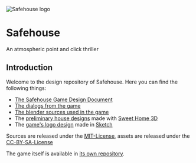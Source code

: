 ![Safehouse logo](logo.png)

# Safehouse

An atmospheric point and click thriller

## Introduction

Welcome to the design repository of Safehouse. Here you can find the following things:

* [The Safehouse Game Design Document](design/gdd.md)
* [The dialogs from the game](design/dialogs)
* [The blender sources used in the game](design/blender)
* The [preliminary house designs](design/house.sh3d) made with [Sweet Home 3D](http://www.sweethome3d.com/de/)
* The [game's logo design](design/Logo.sketch) made in [Sketch](https://www.sketch.com/)

Sources are released under the [MIT-License](LICENSE), assets are released under the [CC-BY-SA-License](CC-LICENSE.md)

The game itself is available in [its own repository](https://github.com/deep-entertainment/safehouse-game).